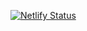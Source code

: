 [![Netlify Status](https://api.netlify.com/api/v1/badges/d763ef21-547f-4860-9892-5ac19a8fea3a/deploy-status)](https://app.netlify.com/sites/usecase-management/deploys)

